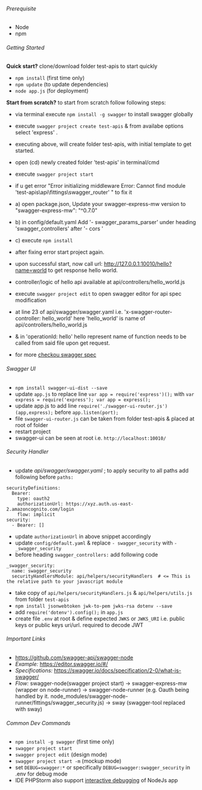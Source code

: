 ###### Prerequisite 
- Node 
- npm 


###### Getting Started 

**Quick start?**
	clone/download folder test-apis to start quickly
	
- `npm install` (first time only) 
- `npm update` (to update dependencies)
- `node app.js` (for deployment) 
	

**Start from scratch?**
	to start from scratch follow following steps:

- via terminal execute `npm install -g swagger` to install swagger globally
- execute `swagger project create test-apis` & from availabe options select 'express' . 
- executing above, will create folder test-apis, with initial template to get started.
- open (cd) newly created folder 'test-apis' in terminal/cmd
- execute `swagger project start`
- if u get error 
	"Error initializing middleware
	 Error: Cannot find module 'test-apis\api\fittings\swagger_router' "
	to fix it
-	a) open package.json, Update your swagger-express-mw version to	"swagger-express-mw": "^0.7.0"
-	b) in config/default.yaml Add '- swagger_params_parser' under heading 'swagger_controllers' after '- cors '
-	c) execute `npm install`

- after fixing error start project again.
- upon successful start, now call url: http://127.0.0.1:10010/hello?name=world to get response hello world.	
- controller/logic of hello api available at api/controllers/hello_world.js
- execute `swagger project edit` to open swagger editor for api spec modification
- at line 23 of api/swagger/swagger.yaml i.e. 'x-swagger-router-controller: hello_world' here 'hello_world' is name of api/controllers/hello_world.js
- & in 'operationId: hello' hello represent name of function needs to be called from said file upon get request. 
- for more [checkou swagger spec](https://github.com/OAI/OpenAPI-Specification/blob/master/versions/2.0.md)

###### Swagger UI

- `npm install swagger-ui-dist --save`
- update `app.js` to replace line `var app = require('express')();` with `var express = require('express'); var app = express();` 
- update app.js to add line `require('./swagger-ui-router.js')(app,express);` before `app.listen(port);`
- file `swagger-ui-router.js` can be taken from folder test-apis & placed at root of folder
- restart project
- swagger-ui can be seen at root i.e. `http://localhost:10010/`

###### Security Handler

- update _api/swagger/swagger.yaml_ ; to apply security to all paths add following before `paths:`
```
securityDefinitions:
  Bearer:
    type: oauth2
    authorizationUrl: https://xyz.auth.us-east-2.amazoncognito.com/login     
    flow: implicit 
security: 
  - Bearer: []
```

- update `authorizationUrl` in above snippet accordingly 
- update `config/default.yaml` & replace `- swagger_security` with `- _swagger_security`
- before heading `swagger_controllers:` add following code
```
_swagger_security:
  name: swagger_security
  securityHandlersModule: api/helpers/securityHandlers  # <= This is the relative path to your javascript module
```

- take copy of `api/helpers/securityHandlers.js` & `api/helpers/utils.js` from folder `test-apis`
- `npm install jsonwebtoken jwk-to-pem jwks-rsa dotenv --save`
- add `require('dotenv').config();` in `app.js`
- create file `.env` at root & define expected `JWKS` or `JWKS_URI` i.e. public keys or public keys uri/url. required to decode JWT
	
###### Important Links
- https://github.com/swagger-api/swagger-node
- _Example:_  https://editor.swagger.io/#/
- _Specifications:_ https://swagger.io/docs/specification/2-0/what-is-swagger/
- _Flow:_   swagger-node(swagger project start) 
  -> swagger-express-mw (wrapper on node-runner) 
  -> swagger-node-runner (e.g. Oauth being handled by it. node_modules/swagger-node-runner/fittings/swagger_security.js)
  -> sway (swagger-tool replaced with sway)
  
###### Common Dev Commands 
- `npm install -g swagger` (first time only)
- `swagger project start` 
- `swagger project edit` (design mode)
- `swagger project start -m` (mockup mode)
- set `DEBUG=swagger:*` or specifically `DEBUG=swagger:swagger_security` in .env for debug mode
- IDE PHPStorm also support [interactive debugging](https://www.jetbrains.com/help/phpstorm/running-and-debugging-node-js.html#running) of NodeJs app
 
